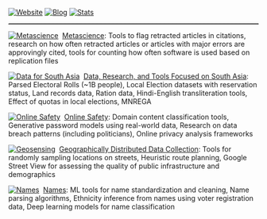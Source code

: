 [![Website](https://img.shields.io/badge/Website-gsood.com-4063D8?style=flat)](https://gsood.com)
[![Blog](https://img.shields.io/badge/Blog-gojiberries.io-7B2D26?style=flat)](https://gojiberries.io)
[![Stats](https://img.shields.io/badge/Stats-GitHub-3A3F58?style=flat&logo=github)](https://github.com/gojiplus/allstar/blob/main/stats.md)

<hr style="border: 0; border-top: 1px dotted #bbb; margin: 1em 0;">

[![Metascience](https://github.com/recite.png?size=15)](https://github.com/recite) &nbsp;[Metascience](https://github.com/recite): Tools to flag retracted articles in citations, research on how often retracted articles or articles with major errors are approvingly cited, tools for counting how often software is used based on replication files

[![Data for South Asia](https://github.com/in-rolls.png?size=15)](https://github.com/in-rolls/) &nbsp;[Data, Research, and Tools Focused on South Asia](https://github.com/in-rolls/): Parsed Electoral Rolls (~1B people), Local Election datasets with reservation status, Land records data, Ration data, Hindi-English transliteration tools, Effect of quotas in local elections, MNREGA

[![Online Safety](https://github.com/themains.png?size=15)](https://github.com/themains) &nbsp;[Online Safety](https://github.com/themains):  Domain content classification tools, Generative password models using real-world data, Research on data breach patterns (including politicians), Online privacy analysis frameworks

[![Geosensing](https://github.com/geosensing.png?size=15)](https://github.com/geosensing) &nbsp;[Geographically Distributed Data Collection](https://github.com/geosensing): Tools for randomly sampling locations on streets, Heuristic route planning, Google Street View for assessing the quality of public infrastructure and demographics

[![Names](https://github.com/appeler.png?size=15)](https://github.com/appeler) &nbsp;[Names](https://github.com/appeler): ML tools for name standardization and cleaning, Name parsing algorithms, Ethnicity inference from names using voter registration data, Deep learning models for name classification

